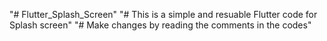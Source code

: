 "# Flutter_Splash_Screen" 
"# This is a simple and resuable Flutter code for Splash screen"
"# Make changes by reading the comments in the codes"
